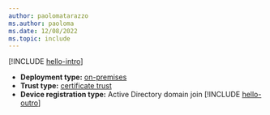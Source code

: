 ```yaml
---
author: paolomatarazzo
ms.author: paoloma
ms.date: 12/08/2022
ms.topic: include
---
```


[!INCLUDE [hello-intro](hello-intro.md)]
- **Deployment type:** [on-premises](../identity-protection/hello-for-business/hello-how-it-works-technology.md#on-premises-deployment)
- **Trust type:** [certificate trust](../identity-protection/hello-for-business/hello-how-it-works-technology.md#certificate-trust)
- **Device registration type:** Active Directory domain join
[!INCLUDE [hello-outro](hello-outro.md)]
